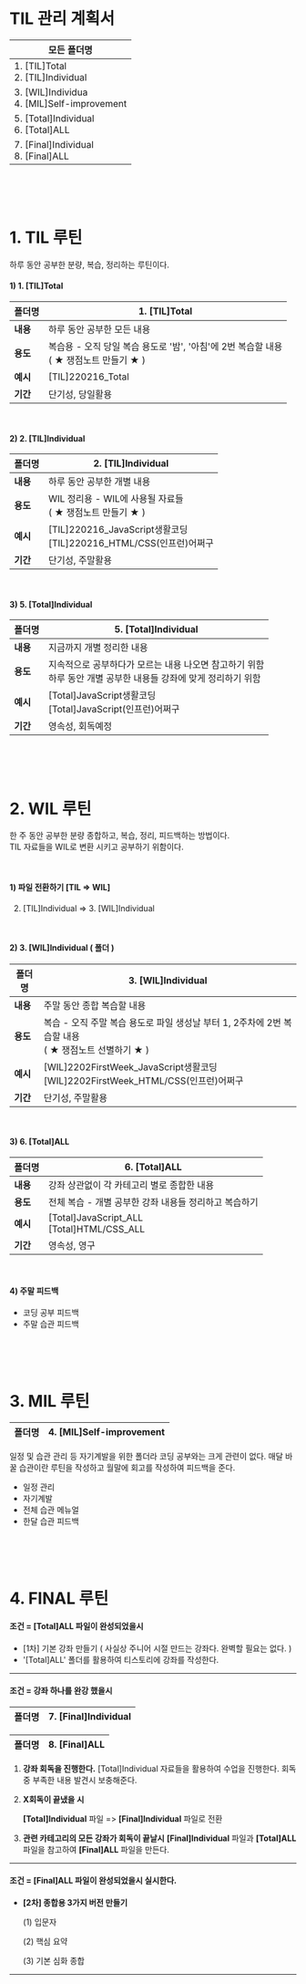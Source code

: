 # TIL 관리 계획서

| 모든 폴더명                                    |
| ---------------------------------------------- |
| 1. [TIL]Total<br/>2. [TIL]Individual           |
| 3. [WIL]Individua<br/>4. [MIL]Self-improvement |
| 5. [Total]Individual<br/>6. [Total]ALL         |
| 7. [Final]Individual<br/>8. [Final]ALL         |

<br/>

<br/>

<br/>

# 1. TIL 루틴

하루 동안 공부한 분량, 복습, 정리하는 루틴이다.

#### 1) 1. [TIL]Total

| 폴더명   | 1. [TIL]Total                                                |
| -------- | ------------------------------------------------------------ |
| **내용** | 하루 동안 공부한 모든 내용                                   |
| **용도** | 복습용 - 오직 당일 복습 용도로 '밤', '아침'에 2번 복습할 내용<br/> ( ★ 쟁점노트 만들기 ★ ) |
| **예시** | [TIL]220216_Total                                            |
| **기간** | 단기성, 당일활용                                             |

<br/>

#### 2) 2. [TIL]Individual 

| 폴더명   | 2. [TIL]Individual                                           |
| -------- | ------------------------------------------------------------ |
| **내용** | 하루 동안 공부한 개별 내용                                   |
| **용도** | WIL 정리용 - WIL에 사용될 자료들<br/>( ★ 쟁점노트 만들기 ★ ) |
| **예시** | [TIL]220216_JavaScript생활코딩<br />[TIL]220216_HTML/CSS(인프런)어쩌구 |
| **기간** | 단기성, 주말활용                                             |

<br/>

#### 3) 5. [Total]Individual

| 폴더명   | 5. [Total]Individual                                         |
| -------- | ------------------------------------------------------------ |
| **내용** | 지금까지 개별 정리한 내용                                    |
| **용도** | 지속적으로 공부하다가 모르는 내용 나오면 참고하기 위함<br/>하루 동안 개별 공부한 내용들 강좌에 맞게 정리하기 위함 |
| **예시** | [Total]JavaScript생활코딩<br/>[Total]JavaScript(인프런)어쩌구 |
| **기간** | 영속성, 회독예정                                             |

<br/>

<br/>

<br/>

# 2. WIL 루틴

 한 주 동안 공부한 분량 종합하고, 복습, 정리, 피드백하는 방법이다. <br/>TIL 자료들을 WIL로 변환 시키고 공부하기 위함이다.

<br/>

#### 1) 파일 전환하기 [TIL => WIL]

2. [TIL]Individual => 3. [WIL]Individual 

<br/>

#### 2) 3. [WIL]Individual ( 폴더 )

| 폴더명   | 3. [WIL]Individual                                           |
| -------- | ------------------------------------------------------------ |
| **내용** | 주말 동안 종합 복습할 내용                                   |
| **용도** | 복습 - 오직 주말 복습 용도로 파일 생성날 부터 1, 2주차에 2번 복습할 내용<br/>( ★ 쟁점노트 선별하기 ★ ) |
| **예시** | [WIL]2202FirstWeek_JavaScript생활코딩<br/>[WIL]2202FirstWeek_HTML/CSS(인프런)어쩌구 |
| **기간** | 단기성, 주말활용                                             |

<br/>

#### 3) 6. [Total]ALL

| 폴더명   | 6. [Total]ALL                                         |
| -------- | ----------------------------------------------------- |
| **내용** | 강좌 상관없이 각 카테고리 별로 종합한 내용            |
| **용도** | 전체 복습 - 개별 공부한 강좌 내용들 정리하고 복습하기 |
| **예시** | [Total]JavaScript_ALL<br/>[Total]HTML/CSS_ALL         |
| **기간** | 영속성, 영구                                          |

<br/>

#### 4) 주말 피드백

* 코딩 공부 피드백
* 주말 습관 피드백

<br/>

<br/>

<br/>

# 3. MIL 루틴

| 폴더명 | 4. [MIL]Self-improvement |
| ------ | ------------------------ |

일정 및 습관 관리 등 자기계발을 위한 폴더라 코딩 공부와는 크게 관련이 없다.
매달 바꿀 습관이란 루틴을 작성하고 월말에 회고를 작성하여 피드백을 준다.

* 일정 관리
* 자기계발
* 전체 습관 메뉴얼
* 한달 습관 피드백

<br/>

<br/>

<br/>

# 4. FINAL 루틴

#### 조건 = [Total]ALL 파일이 완성되었을시

* [1차] 기본 강좌 만들기 
  ( 사실상 주니어 시절 만드는 강좌다. 완벽할 필요는 없다. )
* '[Total]ALL' 폴더를 활용하여 티스토리에 강좌를 작성한다.

----------------------------------------------------------------------------------------
#### 조건 = 강좌 하나를 완강 했을시

| 폴더명 | **7. [Final]Individual** |
| ------ | ------------------------ |

| 폴더명 | 8. [Final]ALL |
| ------ | ------------- |

1) **강좌 회독을 진행한다.**
   [Total]Individual 자료들을 활용하여 수업을 진행한다. 
   회독중 부족한 내용 발견시 보충해준다. 
2. **X회독이 끝냈을 시**

   **[Total]Individual** 파일 => **[Final]Individual** 파일로 전환

3) **관련 카테고리의 모든 강좌가 회독이 끝날시**
   **[Final]Individual** 파일과 **[Total]ALL** 파일을 참고하여 **[Final]ALL** 파일을 만든다.

----------------------------------------------------------------------------------------
#### 조건 = [Final]ALL 파일이 완성되었을시 실시한다.

* **[2차] 종합용 3가지 버전 만들기**

  (1) 입문자

  (2) 핵심 요약

  (3) 기본 심화 종합      

---

<br/>
